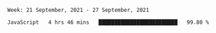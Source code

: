 <!--START_SECTION:waka-->
```text
Week: 21 September, 2021 - 27 September, 2021

JavaScript   4 hrs 46 mins   █████████████████████████   99.80 % 
```
<!--END_SECTION:waka-->
